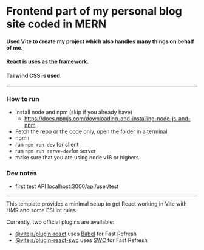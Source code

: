 # Frontend part of my personal blog site coded in MERN
#### Used Vite to create my project which also handles many things on behalf of me.
#### React is uses as the framework.
#### Tailwind CSS is used.
--- 
### How to run
- Install node and npm (skip if you already have)
  - https://docs.npmjs.com/downloading-and-installing-node-js-and-npm
- Fetch the repo or the code only, open the folder in a terminal
- npm i 
- run `npm run dev` for client
- run `npm run serve-dev`for server
- make sure that you are using node v18 or highers



### Dev notes
- first test API localhost:3000/api/user/test



---
This template provides a minimal setup to get React working in Vite with HMR and some ESLint rules.

Currently, two official plugins are available:

- [@vitejs/plugin-react](https://github.com/vitejs/vite-plugin-react/blob/main/packages/plugin-react/README.md) uses [Babel](https://babeljs.io/) for Fast Refresh
- [@vitejs/plugin-react-swc](https://github.com/vitejs/vite-plugin-react-swc) uses [SWC](https://swc.rs/) for Fast Refresh
